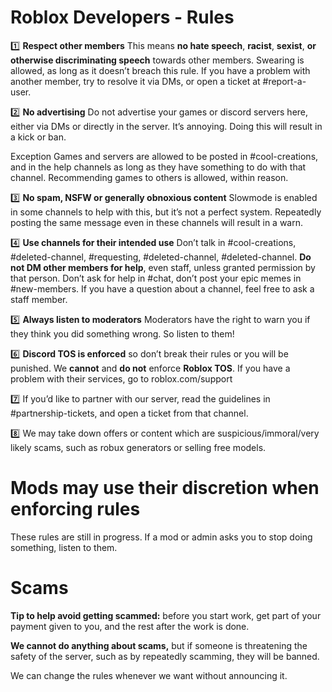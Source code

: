 # Roblox Developers - Rules

:one: **Respect other members**
This means __no hate speech__, __racist__, __sexist__, __or otherwise discriminating speech__ towards other members.
Swearing is allowed, as long as it doesn’t breach this rule.
If you have a problem with another member, try to resolve it via DMs, or open a ticket at #report-a-user.

:two: **No advertising**
Do not advertise your games or discord servers here, either via DMs or directly in the server. It’s annoying. Doing this will result in a kick or ban.

Exception
Games and servers are allowed to be posted in #cool-creations, and in the help channels as long as they have something to do with that channel.
Recommending games to others is allowed, within reason.

:three: **No spam, NSFW or generally obnoxious content**
Slowmode is enabled in some channels to help with this, but it’s not a perfect system. Repeatedly posting the same message even in these channels will result in a warn.

:four: **Use channels for their intended use**
Don’t talk in #cool-creations, #deleted-channel, #requesting, #deleted-channel, #deleted-channel. **Do not DM other members for help**, even staff, unless granted permission by that person. Don’t ask for help in #chat, don’t post your epic memes in #new-members.
If you have a question about a channel, feel free to ask a staff member.

:five: **Always listen to moderators**
Moderators have the right to warn you if they think you did something wrong. So listen to them!

:six: **Discord TOS is enforced**
so don’t break their rules or you will be punished.
We **cannot** and **do not** enforce **Roblox TOS**. If you have a problem with their services, go to roblox.com/support

:seven: If you’d like to partner with our server, read the guidelines in #partnership-tickets, and open a ticket from that channel.

:eight: We may take down offers or content which are suspicious/immoral/very likely scams, such as robux generators or selling free models.


# Mods may use their discretion when enforcing rules
These rules are still in progress. If a mod or admin asks you to stop doing something, listen to them.

# Scams
**Tip to help avoid getting scammed:** before you start work, get part of your payment given to you, and the rest after the work is done.

**We cannot do anything about scams,** but if someone is threatening the safety of the server, such as by repeatedly scamming, they will be banned.

We can change the rules whenever we want without announcing it.
